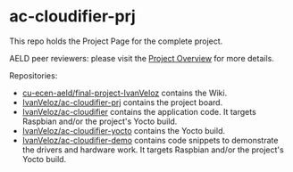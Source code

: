 # ac-cloudifier-prj
This repo holds the Project Page for the complete project.

AELD peer reviewers: please visit the [Project Overview](https://github.com/cu-ecen-aeld/final-project-IvanVeloz/wiki/Project-Overview) for more details.

Repositories:
* [cu-ecen-aeld/final-project-IvanVeloz](https://github.com/cu-ecen-aeld/final-project-IvanVeloz) contains the Wiki.
* [IvanVeloz/ac-cloudifier-prj](https://github.com/IvanVeloz/ac-cloudifier-prj) contains the project board.
* [IvanVeloz/ac-cloudifier](https://github.com/IvanVeloz/ac-cloudifier) contains the application code. It targets Raspbian and/or the project's Yocto build.
* [IvanVeloz/ac-cloudifier-yocto](https://github.com/IvanVeloz/ac-cloudifier-yocto) contains the Yocto build.
* [IvanVeloz/ac-cloudifier-demo](https://github.com/IvanVeloz/ac-cloudifier-demo) contains code snippets to demonstrate the drivers and hardware work. It targets Raspbian and/or the project's Yocto build.
